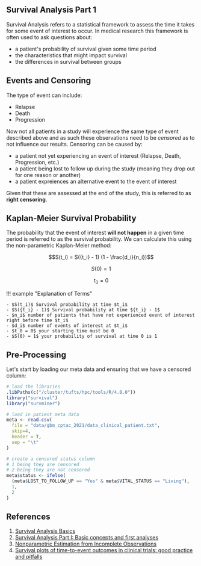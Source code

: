 ## Survival Analysis Part 1

Survival Analysis refers to a statistical framework to assess the time it takes for some event of interest to occur. In medical research this framework
is often used to ask questions about:

- a patient's probability of survival given some time period
- the characteristics that might impact survival
- the differences in survival between groups

## Events and Censoring

The type of event can include:

- Relapse
- Death 
- Progression

Now not all patients in a study will experience the same type of event described above and as such these observations need to be *censored* as to not 
influence our results. Censoring can be caused by:

- a patient not yet experiencing an event of interest (Relapse, Death, Progression, etc.)
- a patient being lost to follow up during the study (meaning they drop out for one reason or another)
- a patient expreiences an alternative event to the event of interest

Given that these are assessed at the end of the study, this is referred to as **right censoring**.

## Kaplan-Meier Survival Probability

The probability that the event of interest **will not happen** in a given time period is referred to as the survival probability. We can calculate this
using the non-parametric Kaplan-Meier method:

$$S(t_i) = S({t_i} - 1) (1 - \frac{d_i}{n_i})$$

$$S(0) = 1$$

$$t_0 = 0$$

!!! example "Explanation of Terms"

    - $S(t_i)$ Survival probability at time $t_i$
    - $S({t_i} - 1)$ Survival probability at time ${t_i} - 1$
    - $n_i$ number of patients that have not experienced event of interest right before time $t_i$
    - $d_i$ number of events of interest at $t_i$
    - $t_0 = 0$ your starting time must be 0
    - $S(0) = 1$ your probability of survival at time 0 is 1 
    
## Pre-Processing

Let's start by loading our meta data and ensuring that we have a censored column:

```R
# load the libraries
.libPaths(c("/cluster/tufts/hpc/tools/R/4.0.0"))
library("survival")
library("survminer")

# load in patient meta data
meta <- read.csv(
  file = "data/gbm_cptac_2021/data_clinical_patient.txt",
  skip=4,
  header = T,
  sep = "\t"
)

# create a censored status column
# 1 being they are censored
# 2 being they are not censored
meta$status <- ifelse(
  (meta$LOST_TO_FOLLOW_UP == "Yes" & meta$VITAL_STATUS == "Living"),
  1,
  2
)

```

## References

1. [Survival Analysis Basics](http://www.sthda.com/english/wiki/survival-analysis-basics)
2. [Survival Analysis Part I: Basic concepts and first analyses](https://www.nature.com/articles/6601118)
3. [Nonparametric Estimation from Incomplete Observations](https://www.jstor.org/stable/2281868#metadata_info_tab_contents)
4. [Survival plots of time-to-event outcomes in clinical trials: good practice and pitfalls](https://www.sciencedirect.com/science/article/pii/S014067360208594X?via%3Dihub)
